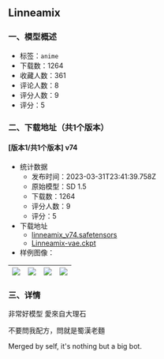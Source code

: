## Linneamix
### 一、模型概述

- 标签：`anime`
- 下载数：1264
- 收藏人数：361
- 评论人数：8
- 评分人数：9
- 评分：5

### 二、下载地址（共1个版本）

#### [版本1/共1个版本] v74

- 统计数据
  - 发布时间：2023-03-31T23:41:39.758Z
  - 原始模型：SD 1.5
  - 下载数：1264
  - 评分人数：9
  - 评分：5
- 下载地址
  - [linneamix_v74.safetensors](https://civitai.com/api/download/models/31031)
  - [Linneamix-vae.ckpt](https://civitai.com/api/download/models/31031?type=VAE&format=Other)
- 样例图像：

| <img src="https://image.civitai.com/xG1nkqKTMzGDvpLrqFT7WA/eff4cfa8-f0a3-44ac-2f30-beb2b4300700/width=450/352926.jpeg" /> | <img src="https://image.civitai.com/xG1nkqKTMzGDvpLrqFT7WA/32020fba-3558-483d-3c2a-185542b32500/width=450/352925.jpeg" /> | <img src="https://image.civitai.com/xG1nkqKTMzGDvpLrqFT7WA/7a066353-dc22-40a1-7b21-bf238c1e0c00/width=450/352924.jpeg" /> | <img src="https://image.civitai.com/xG1nkqKTMzGDvpLrqFT7WA/8dfd8a26-5935-4935-ec43-7c7fef09ea00/width=450/352923.jpeg" /> |
| ---- | ---- | ---- | ---- |


### 三、详情
<p>非常好模型 愛來自大理石</p><p></p><p>不要問我配方，問就是蜀漢老麵</p><p></p><p>Merged by self, it's nothing but a big bot.</p><p></p><p></p>